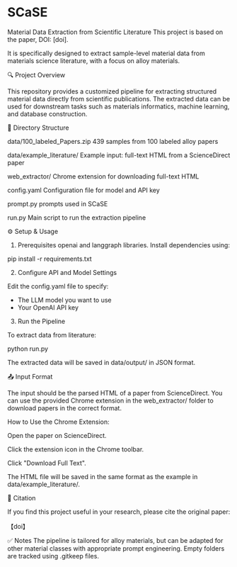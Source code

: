 # SCaSE
Material Data Extraction from Scientific Literature
This project is based on the paper, DOI: [doi].

It is specifically designed to extract sample-level material data from materials science literature, with a focus on alloy materials.

🔍 Project Overview

This repository provides a customized pipeline for extracting structured material data directly from scientific publications. The extracted data can be used for downstream tasks such as materials informatics, machine learning, and database construction.

📁 Directory Structure

data/100_labeled_Papers.zip  439 samples from 100 labeled alloy papers

data/example_literature/     Example input: full-text HTML from a ScienceDirect paper

web_extractor/               Chrome extension for downloading full-text HTML

config.yaml                  Configuration file for model and API key

prompt.py                    prompts used in SCaSE

run.py                       Main script to run the extraction pipeline


⚙️ Setup & Usage

1. Prerequisites
openai and langgraph libraries. Install dependencies using:

pip install -r requirements.txt

2. Configure API and Model Settings

Edit the config.yaml file to specify:

- The LLM model you want to use
- Your OpenAI API key

3. Run the Pipeline

To extract data from literature:

python run.py

The extracted data will be saved in data/output/ in JSON format.

📤 Input Format

The input should be the parsed HTML of a paper from ScienceDirect. You can use the provided Chrome extension in the web_extractor/ folder to download papers in the correct format.

How to Use the Chrome Extension:

Open the paper on ScienceDirect.

Click the extension icon in the Chrome toolbar.

Click "Download Full Text".

The HTML file will be saved in the same format as the example in data/example_literature/.

📝 Citation

If you find this project useful in your research, please cite the original paper:

【doi】

✅ Notes
The pipeline is tailored for alloy materials, but can be adapted for other material classes with appropriate prompt engineering.
Empty folders are tracked using .gitkeep files.
